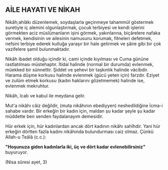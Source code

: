 ## AİLE HAYATI VE NİKAH

Nikâh;ahlâkı düzenlemek, soydaşlarla ge­çinmeye tahammül göstermek suretiyle iç ale­mini olgunlaştırmak, çocuk terbiyesi ve kendi işlerini görmekten aciz müslümanların işini gör­mek, yakınlarına, biçârelere nafaka vermek, kendisinin ve ailesinin namusunu korumak, fit­neleri defetmek, nefsini terbiye ederek kulluğa yaraşır bir hale getirmek ve şâire gibi bir çok vazifelere şamil bulunmaktadır.

Nikâh ibadet olduğu içindir ki, cami içinde kıyılması ve Cuma gününe rastlatılması müstehaptır. İtidal halinde (normal bir durumda) ev­lenmek, müekked bir sünnettir. Şiddet ve şehe­vi bir taşkınlık halinde vâcibdir. Harama düş­me korkusu halinde evlenmek (gücü yeten için) farzdır. Eziyet ve zulüm etmek korkusu (kadın haklarını gözetmemek) halinde ise, evlenmek mekruhtur.

Nikâh, îcab ve kabul ile meydana gelir.

Mut'a nikâhı câiz değildir, (muta nikâhının ebediyyen) neshedildiğine İcma-i sahabe vardır. Bir erkeğin bir kadın için, maldan şu kadar şey­le şu kadar müddette ben senden faydalanayım demesidir.

Hür erkek için, hür kadınlardan ancak dört kadının nikâhı sahîhdir. Yani hür erkeğin dört­ten fazla kadını nikâhında bulundurması caiz ol­maz. Çünkü Allah-u Teâlâ (c.c.):

**"Hoşunuza giden kadınlarla iki, üç ve dört kadar evlenebilirsiniz"** buyuruyor.

(Nisa sûresi ayet, 3)
